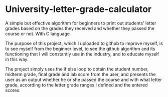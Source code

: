 # University-letter-grade-calculator
A simple but effective algorithm for beginners to print out students' letter grades based on the grades they received and whether they passed the course or not. With C language



The purpose of this project, which I uploaded to github to improve myself, is to see myself from the beginner level, to see the github algorithm and its functioning that I will constantly use in the industry, and to educate myself in this way.



The project simply uses the if else loop to obtain the student number, midterm grade, final grade and lab score from the user, and presents the user as an output whether he or she passed the course and with what letter grade, according to the letter grade ranges I defined and the entered scores.
